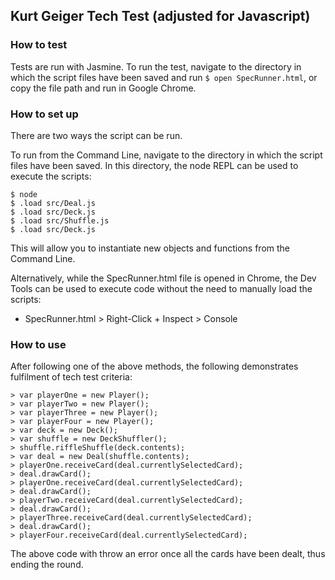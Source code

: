 ## Kurt Geiger Tech Test (adjusted for Javascript)

### How to test

Tests are run with Jasmine.
To run the test, navigate to the directory in which the script files have been saved and run `$ open SpecRunner.html`, or copy the file path and run in Google Chrome.

### How to set up

There are two ways the script can be run.

To run from the Command Line, navigate to the directory in which the script files have been saved. In this directory, the node REPL can be used to execute the scripts:

  ```
  $ node
  $ .load src/Deal.js
  $ .load src/Deck.js
  $ .load src/Shuffle.js
  $ .load src/Deck.js
  ```

This will allow you to instantiate new objects and functions from the Command Line.

Alternatively, while the SpecRunner.html file is opened in Chrome, the Dev Tools can be used to execute code without the need to manually load the scripts:

  - SpecRunner.html > Right-Click + Inspect > Console

### How to use

After following one of the above methods, the following demonstrates fulfilment of tech test criteria:

  ```
  > var playerOne = new Player();
  > var playerTwo = new Player();
  > var playerThree = new Player();
  > var playerFour = new Player();
  > var deck = new Deck();
  > var shuffle = new DeckShuffler();
  > shuffle.riffleShuffle(deck.contents);
  > var deal = new Deal(shuffle.contents);
  > playerOne.receiveCard(deal.currentlySelectedCard);
  > deal.drawCard();
  > playerOne.receiveCard(deal.currentlySelectedCard);
  > deal.drawCard();
  > playerTwo.receiveCard(deal.currentlySelectedCard);
  > deal.drawCard();
  > playerThree.receiveCard(deal.currentlySelectedCard);
  > deal.drawCard();
  > playerFour.receiveCard(deal.currentlySelectedCard);
  ```

 The above code with throw an error once all the cards have been dealt, thus ending the round.
